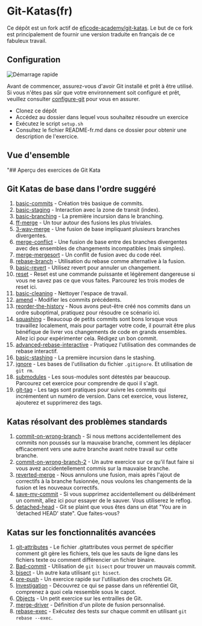 # Git-Katas(fr)

Ce dépôt est un fork actif de [eficode-academy/git-katas](https://github.com/eficode-academy/git-katas). Le but de ce fork est principalement de fournir une version traduite en français de ce fabuleux travail.

## Configuration

![Démarrage rapide](/images/quickstart.gif)

Avant de commencer, assurez-vous d'avoir Git installé et prêt à être utilisé. Si vous n'êtes pas sûr que votre environnement soit configuré et prêt, veuillez consulter [configure-git](configure-git/README.md) pour vous en assurer.

- Clonez ce dépôt
- Accédez au dossier dans lequel vous souhaitez résoudre un exercice
- Exécutez le script `setup.sh`
- Consultez le fichier README-fr.md dans ce dossier pour obtenir une description de l'exercice.

## Vue d'ensemble

"## Aperçu des exercices de Git Kata

## Git Katas de base dans l'ordre suggéré

1. [basic-commits](basic-commits/README.md) - Création très basique de commits.
2. [basic-staging](basic-staging/README.md) - Interaction avec la zone de transit (index).
3. [basic-branching](basic-branching/README.md) - La première incursion dans le branching.
4. [ff-merge](ff-merge/README.md) - Un tour autour des fusions les plus triviales.
5. [3-way-merge](3-way-merge/README.md) - Une fusion de base impliquant plusieurs branches divergentes.
6. [merge-conflict](merge-conflict/README.md) - Une fusion de base entre des branches divergentes avec des ensembles de changements incompatibles (mais simples).
7. [merge-mergesort](merge-mergesort/README.md) - Un conflit de fusion avec du code réel.
8. [rebase-branch](rebase-branch/README.md) - Utilisation du rebase comme alternative à la fusion.
9. [basic-revert](basic-revert/README.md) - Utilisez revert pour annuler un changement.
10. [reset](reset/README.md) - Reset est une commande puissante et légèrement dangereuse si vous ne savez pas ce que vous faites. Parcourez les trois modes de reset ici.
11. [basic-cleaning](basic-cleaning/README.md) - Nettoyer l'espace de travail.
12. [amend](amend/README.md) - Modifier les commits précédents.
13. [reorder-the-history](reorder-the-history/README.md) - Nous avons peut-être créé nos commits dans un ordre suboptimal, pratiquez pour résoudre ce scénario ici.
14. [squashing](squashing/README.md) - Beaucoup de petits commits sont bons lorsque vous travaillez localement, mais pour partager votre code, il pourrait être plus bénéfique de livrer vos changements de code en grands ensembles. Allez ici pour expérimenter cela. Rédigez un bon commit.
15. [advanced-rebase-interactive](advanced-rebase-interactive/README.md) - Pratiquez l'utilisation des commandes de rebase interactif.
16. [basic-stashing](basic-stashing/README.md) - La première incursion dans le stashing.
17. [ignore](ignore/README.md) - Les bases de l'utilisation du fichier `.gitignore`. Et utilisation de `git rm`.
18. [submodules](submodules/README.md) - Les sous-modules sont détestés par beaucoup. Parcourez cet exercice pour comprendre de quoi il s'agit.
19. [git-tag](git-tag//README.md) - Les tags sont pratiques pour suivre les commits qui incrémentent un numéro de version. Dans cet exercice, vous listerez, ajouterez et supprimerez des tags.

## Katas résolvant des problèmes standards

1. [commit-on-wrong-branch](commit-on-wrong-branch/README.md) - Si nous mettons accidentellement des commits non poussés sur la mauvaise branche, comment les déplacer efficacement vers une autre branche avant notre travail sur cette branche.
2. [commit-on-wrong-branch-2](commit-on-wrong-branch-2/README.md) - Un autre exercice sur ce qu'il faut faire si vous avez accidentellement commis sur la mauvaise branche.
3. [reverted-merge](reverted-merge/README.md) - Nous annulons une fusion, mais après l'ajout de correctifs à la branche fusionnée, nous voulons les changements de la fusion et les nouveaux correctifs.
4. [save-my-commit](save-my-commit/README.md) - Si vous supprimez accidentellement ou délibérément un commit, allez ici pour essayer de le sauver. Vous utiliserez le reflog.
5. [detached-head](detached-head/README.md) - Git se plaint que vous êtes dans un état "You are in 'detached HEAD' state". Que faites-vous?

## Katas sur les fonctionnalités avancées

1. [git-attributes](git-attributes/README.md) - Le fichier .gitattributes vous permet de spécifier comment git gère les fichiers, tels que les sauts de ligne dans les fichiers texte ou comment différencier un fichier binaire.
2. [Bad-commit](bad-commit/README.md) - Utilisation de `git bisect` pour trouver un mauvais commit.
3. [bisect](bisect/README.md) - Un autre kata utilisant `git bisect`.
4. [pre-push](pre-push/README.md) - Un exercice rapide sur l'utilisation des crochets Git.
5. [Investigation](investigation/README.md) - Découvrez ce qui se passe dans un référentiel Git, comprenez à quoi cela ressemble sous le capot.
6. [Objects](objects/README.md) - Un petit exercice sur les entrailles de Git.
7. [merge-driver](merge-driver/README.md) - Définition d'un pilote de fusion personnalisé.
8. [rebase-exec](rebase-exec/README.md) - Exécutez des tests sur chaque commit en utilisant `git rebase --exec`.
